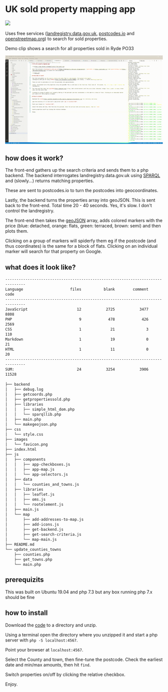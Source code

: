 # UK sold property mapping app

![](https://img.shields.io/badge/licence-free-green.svg)

Uses free services ([landregistry.data.gov.uk](https://landregistry.data.gov.uk/app/qonsole), [postcodes.io](https://postcodes.io/) and [openstreetmap.org](https://www.openstreetmap.org/)) to search for sold properties.

Demo clip shows a search for all properties sold in Ryde PO33

![](demo.gif)

## how does it work?

The front-end gathers up the search criteria and sends them to a php backend. The backend interrogates 
landregistry.data.gov.uk using [SPARQL](https://en.wikipedia.org/wiki/SPARQL) and (slowly...) returns matching properties.

These are sent to postcodes.io to turn the postcodes into geocoordinates.

Lastly, the backend turns the properties array into geoJSON. This is sent back to the front-end. Total time 20 - 40 seconds. Yes, it's slow. I don't control the landregistry.

The front-end then takes the [geoJSON](https://geojson.org/) array, adds colored markers with the price (blue: detached, orange: flats, green: terraced, brown: semi) and then plots them.

Clicking on a group of markers will spiderfy them eg if the postcode (and thus coordinates) is the same for a block of flats. Clicking on an individual marker will search for that property on Google.

## what does it look like?

```
-------------------------------------------------------------------------------
Language                     files          blank        comment           code
-------------------------------------------------------------------------------
JavaScript                      12           2725           3477           8808
PHP                              9            478            426           2569
CSS                              1             21              3            110
Markdown                         1             19              0             21
HTML                             1             11              0             20
-------------------------------------------------------------------------------
SUM:                            24           3254           3906          11528

├── backend
│   ├── debug.log
│   ├── getcoords.php
│   ├── getpropertiessold.php
│   ├── libraries
│   │   ├── simple_html_dom.php
│   │   └── sparqllib.php
│   ├── main.php
│   └── makegeojson.php
├── css
│   └── style.css
├── images
│   └── favicon.png
├── index.html
├── js
│   ├── components
│   │   ├── app-checkboxes.js
│   │   ├── app-map.js
│   │   └── app-selectors.js
│   ├── data
│   │   └── counties_and_towns.js
│   ├── libraries
│   │   ├── leaflet.js
│   │   ├── oms.js
│   │   └── rootelement.js
│   ├── main.js
│   └── map
│       ├── add-addresses-to-map.js
│       ├── add-icons.js
│       ├── get-backend.js
│       ├── get-search-criteria.js
│       └── map-main.js
├── README.md
└── update_counties_towns
    ├── counties.php
    ├── get_towns.php
    └── main.php
```

## prerequizits

This was built on Ubuntu 19.04 and php 7.3 but any box running php 7.x should be fine

## how to install

Download the [code](https://github.com/petercz1/UK_property_mapping/archive/master.zip) to a directory and unzip.

Using a terminal open the directory where you unzipped it and start a php server with `php -S localhost:4567`.

Point your browser at `localhost:4567`.

Select the County and town, then fine-tune the postcode. Check the earliest date and min/max amounts, then hit `find`.

Switch properties on/off by clicking the relative checkbox.

Enjoy.